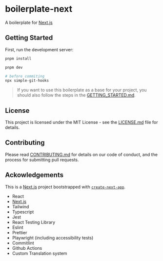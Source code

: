 # boilerplate-next

A boilerplate for [Next.js](https://nextjs.org/)

## Getting Started

First, run the development server:

```bash
pnpm install

pnpm dev

# before commiting
npx simple-git-hooks
```

> If you want to use this boilerplate as a base for your project, you should also follow the steps in the [GETTING_STARTED.md](./GETTING_STARTED.md).

## License

This project is licensed under the MIT License - see the [LICENSE.md](LICENSE.md) file for details.

## Contributing

Please read [CONTRIBUTING.md](CONTRIBUTING.md) for details on our code of conduct, and the process for submitting pull requests.

## Ackowledgements

This is a [Next.js](https://nextjs.org/) project bootstrapped with [`create-next-app`](https://github.com/vercel/next.js/tree/canary/packages/create-next-app).

- React
- [Next.js](https://nextjs.org/)
- Tailwind
- Typescript
- Jest
- React Testing Library
- Eslint
- Prettier
- Playwright (including accessibility tests)
- Commitlint
- Github Actions
- Custom Translation system
